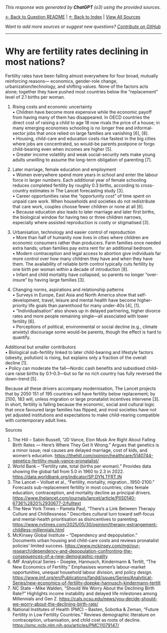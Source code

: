 <!-- 
Generated by: chatgpt
Model: o3
Prompt type: sources
Generated at: 2025-06-12T22:52:09.631288
-->

*This response was generated by **ChatGPT** (o3) using the provided sources.*

[← Back to Question README](README.md) | [← Back to Index](../README.md) | [View All Sources](../allsources.md)

*Want to add more sources or suggest new questions? [Contribute on GitHub](https://github.com/justinwest/SuggestedSources)*

---

# Why are fertility rates declining in most nations?

Fertility rates have been falling almost everywhere for four broad, mutually reinforcing reasons— economics, gender-role change, urbanization/technology, and shifting values.  None of the factors acts alone; together they have pushed most countries below the “replacement” level of 2.1 births per woman.

1. Rising costs and economic uncertainty  
   • Children have become more expensive while the economic payoff from having many of them has disappeared.  In OECD countries the direct cost of raising a child to age 18 now rivals the price of a house; in many emerging economies schooling is no longer free and informal‐sector jobs that once relied on large families are vanishing [6], [8].  
   • Housing, child-care and education costs rise fastest in the big cities where jobs are concentrated, so would-be parents postpone or forgo child-bearing even when incomes are higher [5].  
   • Greater income volatility and weak social-security nets make young adults unwilling to assume the long-term obligation of parenting [7].

2. Later marriage, female education and employment  
   • Women everywhere spend more years in school and enter the labour force in larger numbers.  Each additional year of female schooling reduces completed fertility by roughly 0.3 births, according to cross-country estimates in The Lancet forecasting study [3].  
   • Career opportunities raise the “opportunity cost” of time spent on unpaid care work.  When households and societies do not redistribute that care work, couples choose fewer children or none at all [6].  
   • Because education also leads to later marriage and later first births, the biological window for having two or three children narrows, especially where assisted reproduction is costly or stigmatised [3].

3. Urbanisation, technology and easier control of reproduction  
   • More than half of humanity now lives in cities where children are economic consumers rather than producers.  Farm families once needed extra hands; urban families pay extra rent for an additional bedroom.  
   • Modern contraception and legal access to abortion give individuals far more control over how many children they have and when they have them.  The availability of reliable birth control typically cuts fertility by one birth per woman within a decade of introduction [8].  
   • Infant and child mortality have collapsed, so parents no longer “over-insure” by having large families [3].

4. Changing norms, aspirations and relationship patterns  
   • Surveys in Europe, East Asia and North America show that self-development, travel, leisure and mental health have become higher-priority life goals than parenthood for many under-40s [4], [1].  
   • “Individualisation” also shows up in delayed partnering, higher divorce rates and more people remaining single—all associated with lower fertility [6].  
   • Perceptions of political, environmental or social decline (e.g., climate anxiety) discourage some would-be parents, though the effect is hard to quantify.

Additional but smaller contributors  
   • Biological sub-fertility linked to later child-bearing and lifestyle factors (obesity, pollution) is rising, but explains only a fraction of the overall decline [1].  
   • Policy can moderate the fall—Nordic cash benefits and subsidised child-care raise births by 0.1–0.3—but so far no rich country has fully reversed the down-trend [5].

Because all these drivers accompany modernisation, The Lancet projects that by 2050 151 of 195 countries will have fertility below replacement; by 2100, 183 will, unless migration or large pronatalist incentives intervene [3].  In short, fertility is falling because the economic, social and cultural logic that once favoured large families has flipped, and most societies have not yet adjusted institutions and expectations to make child-rearing compatible with contemporary adult lives.

Sources  
1. The Hill – Sabin Russell, “JD Vance, Elon Musk Are Right About Falling Birth Rates — Here’s Where They Get It Wrong.”  Argues that genetics is a minor issue; real causes are delayed marriage, cost of kids, and women’s education.  https://thehill.com/opinion/healthcare/5140744-genetics-fertility-musk-vance-pronatalist/  
2. World Bank – “Fertility rate, total (births per woman).”  Provides data showing the global fall from 5.0 in 1960 to 2.3 in 2022.  https://data.worldbank.org/indicator/SP.DYN.TFRT.IN  
3. The Lancet – Vollset et al., “Fertility, mortality, migration…1950-2100.”  Forecasts sub-replacement fertility in most countries; cites female education, contraception, and mortality decline as principal drivers.  https://www.thelancet.com/journals/lancet/article/PIIS0140-6736%2820%2930677-2/fulltext  
4. The New York Times – Pamela Paul, “There’s a Link Between Therapy Culture and Childlessness.”  Describes cultural turn toward self-focus and mental-health prioritisation as disincentives to parenting.  https://www.nytimes.com/2025/05/30/opinion/therapy-estrangement-childless-millennials.html  
5. McKinsey Global Institute – “Dependency and depopulation.”  Documents urban housing and child-care costs and reviews pronatalist policies’ limited success.  https://www.mckinsey.com/mgi/our-research/dependency-and-depopulation-confronting-the-consequences-of-a-new-demographic-reality  
6. IMF Analytical Series – Doepke, Hannusch, Kindermann & Tertilt, “The New Economics of Fertility.”  Emphasises women’s labour-market opportunities, unequal household labour division, and policy design.  https://www.imf.org/en/Publications/fandd/issues/Series/Analytical-Series/new-economics-of-fertility-doepke-hannusch-kindermann-tertilt  
7. NC State – Mike Walden, “Should We Worry About the Declining Birth Rate?”  Highlights income instability and delayed life milestones among Millennials and Gen Z.  https://cals.ncsu.edu/news/you-decide-should-we-worry-about-the-declining-birth-rate/  
8. National Institutes of Health (PMC) – Basten, Sobotka & Zeman, “Future Fertility in Low Fertility Countries.”  Reviews demographic literature on contraception, urbanisation, and child cost as roots of decline.  https://pmc.ncbi.nlm.nih.gov/articles/PMC11079147/